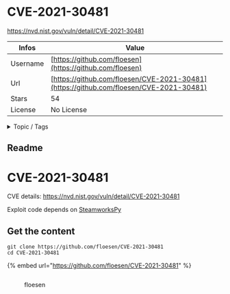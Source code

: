 # CVE-2021-30481

https://nvd.nist.gov/vuln/detail/CVE-2021-30481

| Infos    | Value                                                              |
| -------- | -------------------------------------------------------------------|
| Username | [https://github.com/floesen](https://github.com/floesen) |
| Url      | [https://github.com/floesen/CVE-2021-30481](https://github.com/floesen/CVE-2021-30481)                                               |
| Stars    | 54                                                          |
| License  | No License                                                        |

<details>

<summary>Topic / Tags</summary>



</details>

## Readme

# CVE-2021-30481
CVE details: https://nvd.nist.gov/vuln/detail/CVE-2021-30481

Exploit code depends on [SteamworksPy](https://github.com/philippj/SteamworksPy)



## Get the content

```
git clone https://github.com/floesen/CVE-2021-30481
cd CVE-2021-30481
```

{% embed url="https://github.com/floesen/CVE-2021-30481" %}

<figure><img src="https://avatars.githubusercontent.com/u/7890198?v=4" alt=""><figcaption><p>floesen</p></figcaption></figure>
